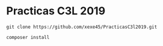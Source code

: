 # Practicas C3L 2019
```
git clone https://github.com/xexe45/PracticasC3l2019.git
```

```
composer install
```